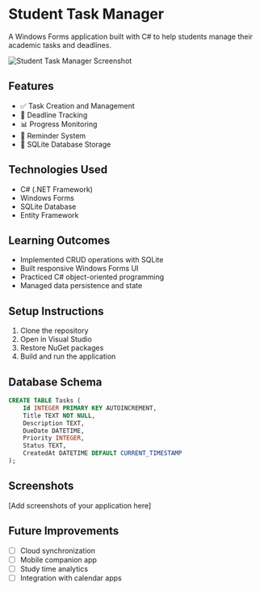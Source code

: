 # Student Task Manager

A Windows Forms application built with C# to help students manage their academic tasks and deadlines.

![Student Task Manager Screenshot](screenshot.png)

## Features
- ✅ Task Creation and Management
- 📅 Deadline Tracking
- 📊 Progress Monitoring
- 🔔 Reminder System
- 💾 SQLite Database Storage

## Technologies Used
- C# (.NET Framework)
- Windows Forms
- SQLite Database
- Entity Framework

## Learning Outcomes
- Implemented CRUD operations with SQLite
- Built responsive Windows Forms UI
- Practiced C# object-oriented programming
- Managed data persistence and state

## Setup Instructions
1. Clone the repository
2. Open in Visual Studio
3. Restore NuGet packages
4. Build and run the application

## Database Schema
```sql
CREATE TABLE Tasks (
    Id INTEGER PRIMARY KEY AUTOINCREMENT,
    Title TEXT NOT NULL,
    Description TEXT,
    DueDate DATETIME,
    Priority INTEGER,
    Status TEXT,
    CreatedAt DATETIME DEFAULT CURRENT_TIMESTAMP
);
```

## Screenshots
[Add screenshots of your application here]

## Future Improvements
- [ ] Cloud synchronization
- [ ] Mobile companion app
- [ ] Study time analytics
- [ ] Integration with calendar apps
